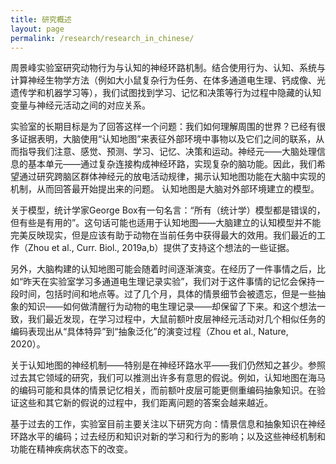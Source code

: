 ```yaml
---
title: 研究概述
layout: page
permalink: /research/research_in_chinese/
---
```


周景峰实验室研究动物行为与认知的神经环路机制。结合使用行为、认知、系统与计算神经生物学方法（例如大小鼠复杂行为任务、在体多通道电生理、钙成像、光遗传学和机器学习等），我们试图找到学习、记忆和决策等行为过程中隐藏的认知变量与神经元活动之间的对应关系。

实验室的长期目标是为了回答这样一个问题：我们如何理解周围的世界？已经有很多证据表明，大脑使用“认知地图”来表征外部环境中事物以及它们之间的联系，从而指导我们注意、感觉、预测、学习、记忆、决策和运动。神经元——大脑处理信息的基本单元——通过复杂连接构成神经环路，实现复杂的脑功能。因此，我们希望通过研究跨脑区群体神经元的放电活动规律，揭示认知地图功能在大脑中实现的机制，从而回答最开始提出来的问题。
认知地图是大脑对外部环境建立的模型。

关于模型，统计学家George Box有一句名言：“所有（统计学）模型都是错误的，但有些是有用的”。这句话可能也适用于认知地图——大脑建立的认知模型并不能完美反映现实，但是应该有助于动物在当前任务中获得最大的效用。我们最近的工作（Zhou et al., Curr. Biol., 2019a,b）提供了支持这个想法的一些证据。

另外，大脑构建的认知地图可能会随着时间逐渐演变。在经历了一件事情之后，比如“昨天在实验室学习多通道电生理记录实验”，我们对于这件事情的记忆会保持一段时间，包括时间和地点等。过了几个月，具体的情景细节会被遗忘，但是一些抽象的知识——如何做清醒行为动物的电生理记录——却保留了下来。和这个想法一致，我们最近发现，在学习过程中，大鼠前额叶皮层神经元活动对几个相似任务的编码表现出从“具体特异”到“抽象泛化”的演变过程（Zhou et al., Nature, 2020）。

关于认知地图的神经机制——特别是在神经环路水平——我们仍然知之甚少。参照过去其它领域的研究，我们可以推测出许多有意思的假说。例如，认知地图在海马的编码可能和具体的情景记忆相关，而前额叶皮层可能更侧重编码抽象知识。在验证这些和其它新的假说的过程中，我们距离问题的答案会越来越近。

基于过去的工作，实验室目前主要关注以下研究方向：情景信息和抽象知识在神经环路水平的编码；过去经历和知识对新的学习和行为的影响；以及这些神经机制和功能在精神疾病状态下的改变。
